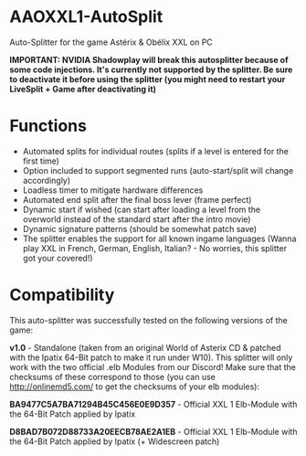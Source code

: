 # AAOXXL1-AutoSplit
Auto-Splitter for the game Astérix &amp; Obélix XXL on PC

**IMPORTANT: NVIDIA Shadowplay will break this autosplitter because of some code injections. It's currently not supported by the splitter. Be sure to deactivate it before using the splitter (you might need to restart your LiveSplit + Game after deactivating it)**

# Functions
 - Automated splits for individual routes (splits if a level is entered for the first time)
 - Option included to support segmented runs (auto-start/split will change accordingly)
 - Loadless timer to mitigate hardware differences
 - Automated end split after the final boss lever (frame perfect)
 - Dynamic start if wished (can start after loading a level from the overworld instead of the standard start after the intro movie)
 - Dynamic signature patterns (should be somewhat patch save)
 - The splitter enables the support for all known ingame languages (Wanna play XXL in French, German, English, Italian? - No worries, this splitter got your covered!)
 
 # Compatibility
 This auto-splitter was successfully tested on the following versions of the game:
 
 **v1.0** - Standalone (taken from an original World of Asterix CD & patched with the Ipatix 64-Bit patch to make it run under W10).
 This splitter will only work with the two official .elb Modules from our Discord! Make sure that the checksums of these correspond to those (you can use http://onlinemd5.com/ to get the checksums of your elb modules):
 
**BA9477C5A7BA71294B45C456E0E9D357** - Official XXL 1 Elb-Module with the 64-Bit Patch applied by Ipatix

**D8BAD7B072D88733A20EECB78AE2A1EB** - Official XXL 1 Elb-Module with the 64-Bit Patch applied by Ipatix (+ Widescreen patch)
